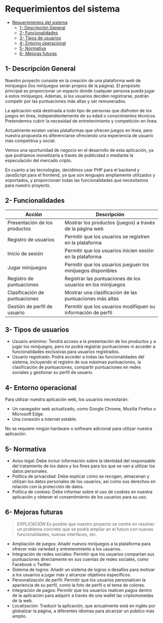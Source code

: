 # Requerimientos del sistema

- [Requerimientos del sistema](#requerimientos-del-sistema)
  - [1- Descripción General](#1--descripción-general)
  - [2- Funcionalidades](#2--funcionalidades)
  - [3- Tipos de usuarios](#3--tipos-de-usuarios)
  - [4- Entorno operacional](#4--entorno-operacional)
  - [5- Normativa](#5--normativa)
  - [6- Mejoras futuras](#6--mejoras-futuras)

## 1- Descripción General

Nuestro proyecto consiste en la creación de una plataforma web de minijuegos (los minijuegos serán propios de la página). El propósito principal es proporcionar un espacio donde cualquier persona pueda jugar a estos minijuegos. Además, si los usuarios deciden registrarse, podrán competir por las puntuaciones más altas y ser remunerados.

La aplicación está destinada a todo tipo de personas que disfruten de los juegos en línea, independientemente de su edad o conocimientos técnicos. Pretendemos cubrir la necesidad de entretenimiento y competición en línea.

Actualmente existen varias plataformas que ofrecen juegos en línea, pero nuestra propuesta es diferenciarse ofreciendo una experiencia de usuario más competitiva y social.

Vemos una oportunidad de negocio en el desarrollo de esta aplicación, ya que podríamos monetizarla a través de publicidad o mediante la especulación del mercado cripto.

En cuanto a las tecnologías, decidimos usar PHP para el backend y JavaScript para el frontend, ya que son lenguajes ampliamente utilizados y soportados, y proporcionan todas las funcionalidades que necesitamos para nuestro proyecto.

## 2- Funcionalidades

| Acción   |  Descripción        |
|----------|--------------------|
| Presentación de los productos  | Mostrar los productos (juegos) a través de la página web |
| Registro de usuarios | Permitir que los usuarios se registren en la plataforma |
| Inicio de sesión | Permitir que los usuarios inicien sesión en la plataforma |
| Jugar minijuegos | Permitir que los usuarios jueguen los minijuegos disponibles |
| Registro de puntuaciones | Registrar las puntuaciones de los usuarios en los minijuegos |
| Clasificación de puntuaciones | Mostrar una clasificación de las puntuaciones más altas |
| Gestión de perfil de usuario | Permitir que los usuarios modifiquen su información de perfil |

## 3- Tipos de usuarios

- Usuario anónimo: Tendrá acceso a la presentación de los productos y a jugar los minijuegos, pero no podrá registrar puntuaciones ni acceder a funcionalidades exclusivas para usuarios registrados.
- Usuario registrado: Podrá acceder a todas las funcionalidades del sistema, incluyendo el registro de sus máximas puntuaciones, la clasificación de puntuaciones, compartir puntuaciones en redes sociales y gestionar su perfil de usuario.


## 4- Entorno operacional

Para utilizar nuestra aplicación web, los usuarios necesitarán:

- Un navegador web actualizado, como Google Chrome, Mozilla Firefox o Microsoft Edge.
- Una conexión a internet estable.

No se requiere ningún hardware o software adicional para utilizar nuestra aplicación.

## 5- Normativa

- Aviso legal: Debe incluir información sobre la identidad del responsable del tratamiento de los datos y los fines para los que se van a utilizar los datos personales.
- Política de privacidad: Debe explicar cómo se recogen, almacenan y utilizan los datos personales de los usuarios, así como sus derechos en relación con la protección de datos.
- Política de cookies: Debe informar sobre el uso de cookies en nuestra aplicación y obtener el consentimiento de los usuarios para su uso.

## 6- Mejoras futuras

> *EXPLICACIÓN* Es posible que nuestro proyecto se centre en resolver un problema concreto que se podrá ampliar en el futuro con nuevas funcionalidades, nuevas interfaces, etc.

- Ampliación de juegos: Añadir nuevos minijuegos a la plataforma para ofrecer más variedad y entretenimiento a los usuarios.
- Integración de redes sociales: Permitir que los usuarios compartan sus puntuaciones directamente en sus cuentas de redes sociales, como Facebook o Twitter.
- Sistema de logros: Añadir un sistema de logros o desafíos para motivar a los usuarios a jugar más y alcanzar objetivos específicos.
- Personalización de perfil: Permitir que los usuarios personalicen la apariencia de su perfil, como la foto de perfil o el tema de colores.
- Integración de pagos: Permitir que los usuarios realicen pagos dentro de la aplicación para adquirir a través de una wallet las criptomonedas de la web.
- Localización: Traducir la aplicación, que actualmente está en inglés por globalizar la página, a diferentes idiomas para alcanzar un público más amplio.